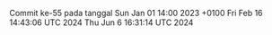 Commit ke-55 pada tanggal Sun Jan 01 14:00 2023 +0100
Fri Feb 16 14:43:06 UTC 2024
Thu Jun  6 16:31:14 UTC 2024
